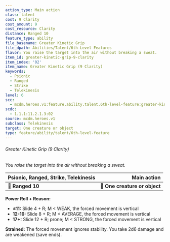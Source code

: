 ```yaml
---
action_type: Main action
class: talent
cost: 9 Clarity
cost_amount: 9
cost_resource: Clarity
distance: Ranged 10
feature_type: ability
file_basename: Greater Kinetic Grip
file_dpath: Abilities/Talent/6th-Level Features
flavor: You raise the target into the air without breaking a sweat.
item_id: greater-kinetic-grip-9-clarity
item_index: '02'
item_name: Greater Kinetic Grip (9 Clarity)
keywords:
  - Psionic
  - Ranged
  - Strike
  - Telekinesis
level: 6
scc:
  - mcdm.heroes.v1:feature.ability.talent.6th-level-feature:greater-kinetic-grip-9-clarity
scdc:
  - 1.1.1:11.2.1.3:02
source: mcdm.heroes.v1
subclass: Telekinesis
target: One creature or object
type: feature/ability/talent/6th-level-feature
---
```


###### Greater Kinetic Grip (9 Clarity)

*You raise the target into the air without breaking a sweat.*

| **Psionic, Ranged**, **Strike, Telekinesis** |               **Main action** |
| -------------------------------------------- | ----------------------------: |
| **📏 Ranged 10**                             | **🎯 One creature or object** |

**Power Roll + Reason:**

- **≤11:** Slide 4 + R; M < WEAK, the forced movement is vertical
- **12-16:** Slide 8 + R; M < AVERAGE, the forced movement is vertical
- **17+:** Slide 12 + R; prone; M < STRONG, the forced movement is vertical

**Strained:** The forced movement ignores stability. You take 2d6 damage and are weakened (save ends).
